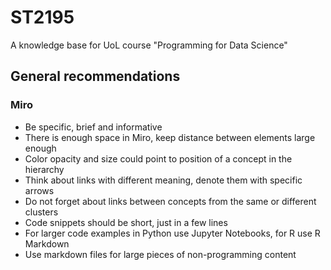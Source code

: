 # ST2195
A knowledge base for UoL course "Programming for Data Science"

## General recommendations

### Miro

* Be specific, brief and informative
* There is enough space in Miro, keep distance between elements large enough
* Color opacity and size could point to position of a concept in the hierarchy
* Think about links with different meaning, denote them with specific arrows
* Do not forget about links between concepts from the same or different clusters
* Code snippets should be short, just in a few lines
* For larger code examples in Python use Jupyter Notebooks, for R use R Markdown
* Use markdown files for large pieces of non-programming content
